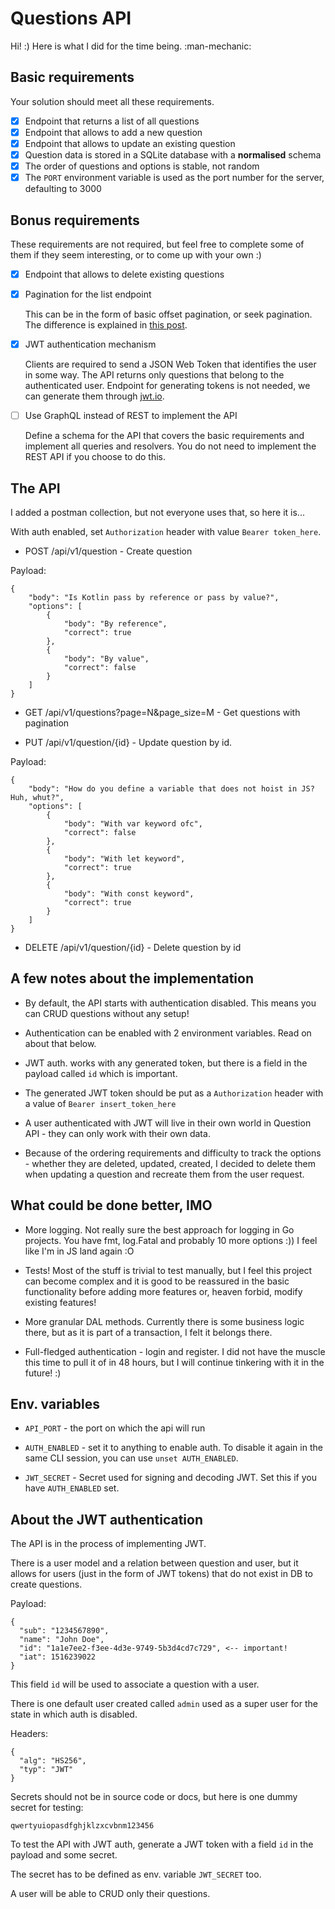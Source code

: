 # Questions API

Hi! :)
Here is what I did for the time being. :man-mechanic:

## Basic requirements

Your solution should meet all these requirements.

- [x] Endpoint that returns a list of all questions
- [x] Endpoint that allows to add a new question
- [x] Endpoint that allows to update an existing question
- [x] Question data is stored in a SQLite database with a **normalised** schema
- [x] The order of questions and options is stable, not random
- [x] The `PORT` environment variable is used as the port number for the server, defaulting to 3000

## Bonus requirements

These requirements are not required, but feel free to complete some of them if they seem interesting, or to come up with your own :)

- [x] Endpoint that allows to delete existing questions
- [x] Pagination for the list endpoint

  This can be in the form of basic offset pagination, or seek pagination. The difference is explained in [this post](https://web.archive.org/web/20210205081113/https://taylorbrazelton.com/posts/2019/03/offset-vs-seek-pagination/).

- [x] JWT authentication mechanism
  
  Clients are required to send a JSON Web Token that identifies the user in some way. The API returns only questions that belong to the authenticated user. Endpoint for generating tokens is not needed, we can generate them through [jwt.io](https://jwt.io/).

- [ ] Use GraphQL instead of REST to implement the API

  Define a schema for the API that covers the basic requirements and implement all queries and resolvers. You do not need to implement the REST API if you choose to do this.


## The API

I added a postman collection, but not everyone uses that, so here it is...

With auth enabled, set `Authorization` header with value `Bearer token_here`.

- POST /api/v1/question - Create question

Payload:

```
{
    "body": "Is Kotlin pass by reference or pass by value?",
    "options": [
        {
            "body": "By reference",
            "correct": true
        },
        {
            "body": "By value",
            "correct": false
        }
    ]
}
```

- GET /api/v1/questions?page=N&page_size=M - Get questions with pagination

- PUT /api/v1/question/{id} - Update question by id.

Payload:

```
{
    "body": "How do you define a variable that does not hoist in JS? Huh, whut?",
    "options": [
        {
            "body": "With var keyword ofc",
            "correct": false
        },
        {
            "body": "With let keyword",
            "correct": true
        },
        {
            "body": "With const keyword",
            "correct": true
        }
    ]
}
```

- DELETE /api/v1/question/{id} - Delete question by id


## A few notes about the implementation

- By default, the API starts with authentication disabled. This means you can CRUD questions without any setup!

- Authentication can be enabled with 2 environment variables. Read on about that below.

- JWT auth. works with any generated token, but there is a field in the payload called `id` which is important.

- The generated JWT token should be put as a `Authorization` header with a value of `Bearer insert_token_here`

- A user authenticated with JWT will live in their own world in Question API - they can only work with their own data.

- Because of the ordering requirements and difficulty to track the options - whether they are deleted, updated, created, I decided to delete them when updating a question and recreate them from the user request.

## What could be done better, IMO

- More logging. Not really sure the best approach for logging in Go projects. You have fmt, log.Fatal and probably 10 more options :)) I feel like I'm in JS land again :O

- Tests! Most of the stuff is trivial to test manually, but I feel this project can become complex and it is good to be reassured in the basic functionality before adding more features or, heaven forbid, modify existing features!

- More granular DAL methods. Currently there is some business logic there, but as it is part of a transaction, I felt it belongs there.

- Full-fledged authentication - login and register. I did not have the muscle this time to pull it of in 48 hours, but I will continue tinkering with it in the future! :)

## Env. variables

- `API_PORT` - the port on which the api will run

- `AUTH_ENABLED` - set it to anything to enable auth. To disable it again in the same CLI session, you can use `unset AUTH_ENABLED`.

- `JWT_SECRET` - Secret used for signing and decoding JWT. Set this if you have `AUTH_ENABLED` set.

## About the JWT authentication

The API is in the process of implementing JWT.

There is a user model and a relation between question and user, but it allows for users (just in the form of JWT tokens) that do not exist in DB to create questions.

Payload:
```
{
  "sub": "1234567890",
  "name": "John Doe",
  "id": "1a1e7ee2-f3ee-4d3e-9749-5b3d4cd7c729", <-- important!
  "iat": 1516239022
}
```

This field `id` will be used to associate a question with a user.

There is one default user created called `admin` used as a super user for the state in which auth is disabled.

Headers:
```
{
  "alg": "HS256",
  "typ": "JWT"
}
```

Secrets should not be in source code or docs, but here is one dummy secret for testing:

`qwertyuiopasdfghjklzxcvbnm123456`

To test the API with JWT auth, generate a JWT token with a field `id` in the payload and some secret.

The secret has to be defined as env. variable `JWT_SECRET` too.

A user will be able to CRUD only their questions.

